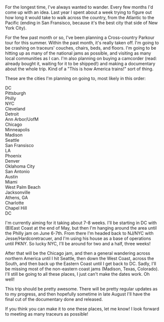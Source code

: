 For the longest time, I've always wanted to wander. Every few months I'd come up with an idea. Last year I spent about a week trying to figure out how long it would take to walk across the country, from the Atlantic to the Pacific (ending in San Fransisco, because it's the best city that side of New York City).

For the few past month or so, I've been planning a Cross-country Parkour tour for this summer. Within the past month, it's really taken off. I'm going to be crashing on traceurs' couches, chairs, beds, and floors. I'm going to be hitting up as many of the national jams as possible, and visiting as many local communities as I can. I'm also planning on buying a camcorder (read: already bought it, waiting for it to be shipped!) and making a documentary about the whole trip. Kind of a "This is how America trains!" sort of thing.

These are the cities I'm planning on going to, most likely in this order:

DC  
Pittsburgh  
Philly  
NYC  
Cleveland  
Detroit  
Ann Arbor/UofM  
Chicago  
Minneapolis  
Madison  
Seattle  
San Fransisco  
LA  
Phoenix  
Denver  
Oklahoma City  
San Antonio  
Austin  
Miami  
West Palm Beach  
Jacksonville  
Athens, GA  
Charlotte  
Chapel Hill  
DC

I'm currently aiming for it taking about 7-8 weeks. I'll be starting in DC with (B)East Coast at the end of May, but then I'm hanging around the area until the Philly jam on June 6-7th. From there I'm headed back to NJ/NYC with Jesse/Hardcoretracuer, and I'm using his house as a base of operations until PKNY. So lucky NYC, I'll be around for two and a half, three weeks!

After that will be the Chicago jam, and then a general wandering across northern America until I hit Seattle, then down the West Coast, across the South, and then back up the Eastern Coast until I get back to DC. Sadly, I'll be missing most of the non-eastern coast jams (Madison, Texas, Colorado). I'll still be going to all these places, I just can't make the dates work. Oh well!

This trip should be pretty awesome. There will be pretty regular updates as to my progress, and then hopefully sometime in late August I'll have the final cut of the documentary done and released.

If you think you can make it to one these places, let me know! I look forward to meeting as many traceurs as possible!